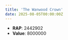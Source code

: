 ```yaml
---
title: 'The Wanwood Crown'
date: 2025-08-05T00:00:00Z
---
```

- **RAP**: 2442902
- **Value**: 8000000
